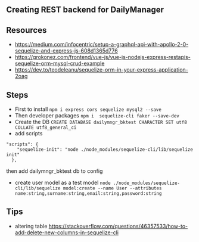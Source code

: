 ## Creating REST backend for DailyManager

## Resources 
- https://medium.com/infocentric/setup-a-graphql-api-with-apollo-2-0-sequelize-and-express-js-608d1365d776
- https://grokonez.com/frontend/vue-js/vue-js-nodejs-express-restapis-sequelize-orm-mysql-crud-example
- https://dev.to/teodeleanu/sequelize-orm-in-your-express-application-2oag

## Steps 

- First to install 
`npm i express cors sequelize mysql2 --save`
- Then developer packages
`npm i  sequelize-cli faker --save-dev`
- Create the DB
`CREATE DATABASE dailymngr_bktest CHARACTER SET utf8 COLLATE utf8_general_ci`
- add scripts
```
"scripts": {
    "sequelize-init": "node ./node_modules/sequelize-cli/lib/sequelize init"
  },
```
then add dailymngr_bktest db to config
- create user model as a test model
`node ./node_modules/sequelize-cli/lib/sequelize model:create --name User --attributes name:string,surname:string,email:string,password:string`

## Tips 

- altering table https://stackoverflow.com/questions/46357533/how-to-add-delete-new-columns-in-sequelize-cli
